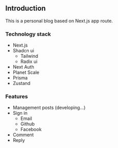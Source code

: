 ## Introduction

This is a personal blog based on Next.js app route.

### Technology stack

- Next.js
- Shadcn ui
  - Tailwind
  - Radix ui
- Next Auth
- Planet Scale
- Prisma
- Zustand

### Features

- Management posts (developing...)
- Sign in
  - Email
  - Github
  - Facebook
- Comment
- Reply
